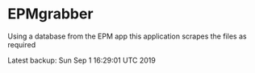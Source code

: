# EPMgrabber
Using a database from the EPM app this application scrapes the files as required


Latest backup: Sun Sep 1 16:29:01 UTC 2019

